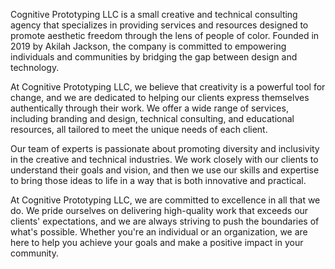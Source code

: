 Cognitive Prototyping LLC is a small creative and technical consulting agency that specializes in providing services and resources designed to promote aesthetic freedom through the lens of people of color. Founded in 2019 by Akilah Jackson, the company is committed to empowering individuals and communities by bridging the gap between design and technology.

At Cognitive Prototyping LLC, we believe that creativity is a powerful tool for change, and we are dedicated to helping our clients express themselves authentically through their work. We offer a wide range of services, including branding and design, technical consulting, and educational resources, all tailored to meet the unique needs of each client.

Our team of experts is passionate about promoting diversity and inclusivity in the creative and technical industries. We work closely with our clients to understand their goals and vision, and then we use our skills and expertise to bring those ideas to life in a way that is both innovative and practical.

At Cognitive Prototyping LLC, we are committed to excellence in all that we do. We pride ourselves on delivering high-quality work that exceeds our clients' expectations, and we are always striving to push the boundaries of what's possible. Whether you're an individual or an organization, we are here to help you achieve your goals and make a positive impact in your community.
